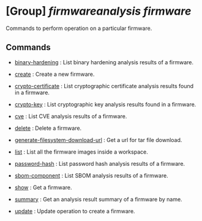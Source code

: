 # [Group] _firmwareanalysis firmware_

Commands to perform operation on a particular firmware.

## Commands

- [binary-hardening](/Commands/firmwareanalysis/firmware/_binary-hardening.md)
: List binary hardening analysis results of a firmware.

- [create](/Commands/firmwareanalysis/firmware/_create.md)
: Create a new firmware.

- [crypto-certificate](/Commands/firmwareanalysis/firmware/_crypto-certificate.md)
: List cryptographic certificate analysis results found in a firmware.

- [crypto-key](/Commands/firmwareanalysis/firmware/_crypto-key.md)
: List cryptographic key analysis results found in a firmware.

- [cve](/Commands/firmwareanalysis/firmware/_cve.md)
: List CVE analysis results of a firmware.

- [delete](/Commands/firmwareanalysis/firmware/_delete.md)
: Delete a firmware.

- [generate-filesystem-download-url](/Commands/firmwareanalysis/firmware/_generate-filesystem-download-url.md)
: Get a url for tar file download.

- [list](/Commands/firmwareanalysis/firmware/_list.md)
: List all the firmware images inside a workspace.

- [password-hash](/Commands/firmwareanalysis/firmware/_password-hash.md)
: List password hash analysis results of a firmware.

- [sbom-component](/Commands/firmwareanalysis/firmware/_sbom-component.md)
: List SBOM analysis results of a firmware.

- [show](/Commands/firmwareanalysis/firmware/_show.md)
: Get a firmware.

- [summary](/Commands/firmwareanalysis/firmware/_summary.md)
: Get an analysis result summary of a firmware by name.

- [update](/Commands/firmwareanalysis/firmware/_update.md)
: Update operation to create a firmware.
